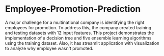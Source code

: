 # Employee-Promotion-Prediction
A major challenge for a multinational company is identifying the right employees for promotion. To address this, the company created training and testing datasets with 12 input features. This project demonstrates the implementation of a decision tree and five ensemble learning algorithms using the training dataset. Also, it has streamlit application with visualization to analyze why employee wasn't promoted.
